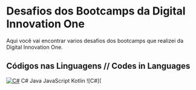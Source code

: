 # Desafios dos Bootcamps da Digital Innovation One
Aqui você vai encontrar varios desafios dos bootcamps que realizei da Digital Innovation One.

## Códigos nas Linguagens // Codes in Languages
<a href="#"> ![C#](https://github.com/pedrolyma/desafio-dio/tree/master/csharp)</A>
C#
Java
JavaScript
Kotlin
![C#](
